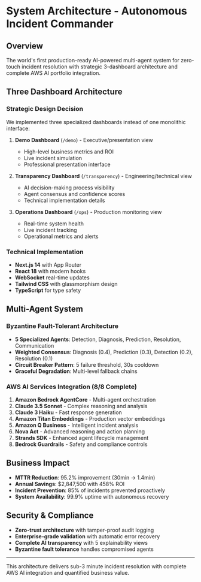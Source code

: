 # System Architecture - Autonomous Incident Commander

## Overview

The world's first production-ready AI-powered multi-agent system for zero-touch incident resolution with strategic 3-dashboard architecture and complete AWS AI portfolio integration.

## Three Dashboard Architecture

### Strategic Design Decision

We implemented three specialized dashboards instead of one monolithic interface:

1. **Demo Dashboard** (`/demo`) - Executive/presentation view

   - High-level business metrics and ROI
   - Live incident simulation
   - Professional presentation interface

2. **Transparency Dashboard** (`/transparency`) - Engineering/technical view

   - AI decision-making process visibility
   - Agent consensus and confidence scores
   - Technical implementation details

3. **Operations Dashboard** (`/ops`) - Production monitoring view
   - Real-time system health
   - Live incident tracking
   - Operational metrics and alerts

### Technical Implementation

- **Next.js 14** with App Router
- **React 18** with modern hooks
- **WebSocket** real-time updates
- **Tailwind CSS** with glassmorphism design
- **TypeScript** for type safety

## Multi-Agent System

### Byzantine Fault-Tolerant Architecture

- **5 Specialized Agents**: Detection, Diagnosis, Prediction, Resolution, Communication
- **Weighted Consensus**: Diagnosis (0.4), Prediction (0.3), Detection (0.2), Resolution (0.1)
- **Circuit Breaker Pattern**: 5 failure threshold, 30s cooldown
- **Graceful Degradation**: Multi-level fallback chains

### AWS AI Services Integration (8/8 Complete)

1. **Amazon Bedrock AgentCore** - Multi-agent orchestration
2. **Claude 3.5 Sonnet** - Complex reasoning and analysis
3. **Claude 3 Haiku** - Fast response generation
4. **Amazon Titan Embeddings** - Production vector embeddings
5. **Amazon Q Business** - Intelligent incident analysis
6. **Nova Act** - Advanced reasoning and action planning
7. **Strands SDK** - Enhanced agent lifecycle management
8. **Bedrock Guardrails** - Safety and compliance controls

## Business Impact

- **MTTR Reduction**: 95.2% improvement (30min → 1.4min)
- **Annual Savings**: $2,847,500 with 458% ROI
- **Incident Prevention**: 85% of incidents prevented proactively
- **System Availability**: 99.9% uptime with autonomous recovery

## Security & Compliance

- **Zero-trust architecture** with tamper-proof audit logging
- **Enterprise-grade validation** with automatic error recovery
- **Complete AI transparency** with 5 explainability views
- **Byzantine fault tolerance** handles compromised agents

---

This architecture delivers sub-3 minute incident resolution with complete AWS AI integration and quantified business value.
